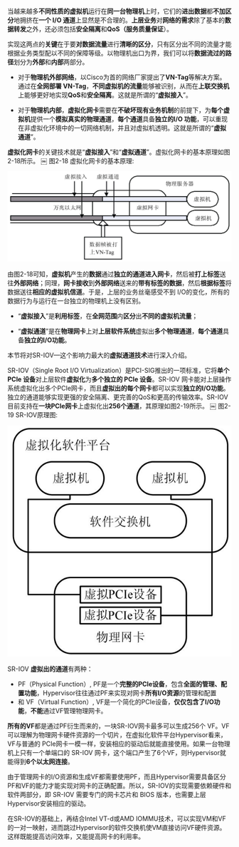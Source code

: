 
<!-- @import "[TOC]" {cmd="toc" depthFrom=1 depthTo=6 orderedList=false} -->

<!-- code_chunk_output -->



<!-- /code_chunk_output -->

当越来越多**不同性质的虚拟机**运行在**同一台物理机**上时，它们的**进出数据**都**不加区分**地拥挤在**一个 I/O 通道**上显然是不合理的。**上层业务**对**网络的需求**除了基本的**数据转发**之外，还必须包括**安全隔离**和**QoS（服务质量保证**）。

实现这两点的**关键**在于要**对数据流量**进行**清晰的区分**，只有区分出不同的流量才能根据业务类型配以不同的保障等级。以物理机出口为界，我们可以将**数据流过的路径**划分为**外部**和**内部**两部分。

- 对于**物理机外部网络**，以Cisco为首的网络厂家提出了**VN\-Tag**等解决方案。通过在**全网部署 VN\-Tag**，**不同虚拟机的流量**能够被识别，从而在**上联交换机**上能够更好地实现**QoS**和**安全隔离**。这就是所谓的“**虚拟接入**”。

- 对于**物理机内部**，**虚拟化网卡**需要在**不破坏现有业务机制**的前提下，为**每个虚拟机**提供一个**模拟真实的物理通道**，**每个通道**具备**独立的I/O 功能**，可以重现在非虚拟化环境中的一切网络机制，并且对虚拟机透明。这就是所谓的“**虚拟通道**”。

**虚拟化网卡**的关键技术就是“**虚拟接入**”和“**虚拟通道**”。虚拟化网卡的基本原理如图2-18所示。
￼
图2-18 虚拟化网卡的基本原理:

![](./images/2019-07-03-15-18-45.png)

由图2-18可知，**虚拟机**产生的**数据**通过**独立的通道进入网卡**，然后被**打上标签**送往**外部网络**；同理，**网卡接收**到**外部网络**送来的**带有标签的数据**，然后**根据标签**将数据送往**相应的虚拟机信道**。于是，上层的业务丝毫感受不到 I/O的变化，所有的数据行为与运行在一台独立的物理机上没有区别。

- “**虚拟接入**”是**利用标签**，在**全网范围**内**区分**出**不同的虚拟机流量**；

- “**虚拟通道**”是在**物理网卡**上对**上层软件系统**虚拟出**多个物理通道**，**每个通道**具备**独立的I/O功能**。

本节将对SR\-IOV—这个影响力最大的**虚拟通道技术**进行深入介绍。

SR\-IOV（Single Root I/O Virtualization）是PCI\-SIG推出的一项标准，它将**单个 PCIe 设备**对上层软件**虚拟化**为**多个独立的 PCIe 设备**。SR\-IOV 网卡能对上层操作系统虚拟化出多个PCIe网卡，而且**虚拟出的每个网卡**都可以实现**独立的I/O功能**。独立的通道能够实现更强的安全隔离、更完善的QoS和更高的传输效率。SR\-IOV目前支持在**一块PCIe网卡**上虚拟化出**256个通道**，其原理如图2\-19所示。
￼
图2-19 SR-IOV原理图:

![](./images/2019-07-03-15-20-31.png)

SR\-IOV **虚拟出的通道**有两种：

- PF（Physical Function）, PF是一个**完整的PCIe设备**，包含**全面的管理、配置功能**，Hypervisor往往通过PF来实现对网卡**所有I/O资源**的管理和配置
- 和 VF（Virtual Function）, VF是一个简化的PCIe设备，**仅仅包含了I/O功能**，**不能**通过VF管理物理网卡。

**所有的VF**都是通过PF衍生而来的，一块SR\-IOV网卡最多可以生成256个 VF。VF 可以理解为物理网卡硬件资源的一个切片，在虚拟化软件平台Hypervisor看来，VF与普通的 PCIe网卡一模一样，安装相应的驱动后就能直接使用。如果一台物理机上只有一个单端口的 SR\-IOV 网卡，这个端口产生了6个VF，则Hypervisor就能得到**6个以太网连接**。

由于管理网卡的I/O资源和生成VF都需要使用PF，而且Hypervisor需要具备区分PF和VF的能力才能实现对网卡的正确配置。所以，SR-IOV的实现需要依赖硬件和软件两部分，即 SR-IOV 需要专门的网卡芯片和 BIOS 版本，也需要上层Hypervisor安装相应的驱动。

在SR-IOV的基础上，再结合Intel VT-d或AMD IOMMU技术，可以实现VM和VF的一对一映射，进而跳过Hypervisor的软件交换机使VM直接访问VF硬件资源。这样既能提高访问效率，又能提高网卡的利用率。
